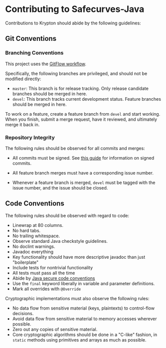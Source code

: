 # Contributing to Safecurves-Java

Contributions to Krypton should abide by the following guidelines:

## Git Conventions

### Branching Conventions

This project uses the
 [GitFlow workflow](https://datasift.github.io/gitflow/IntroducingGitFlow.html).

Specifically, the following branches are privileged, and should not be modified
directly:

* `master`: This branch is for release tracking.  Only release candidate
  branches should be merged in here.
* `devel`: This branch tracks current development status.  Feature branches
  should be merged in here.

To work on a feature, create a feature branch from `devel` and start working.
When you finish, submit a merge request, have it reviewed, and ultimately merge
it back in.

### Repository Integrity

The following rules should be observed for all commits and merges:

* All commits must be signed.  See
  [this guide](https://git-scm.com/book/en/v2/Git-Tools-Signing-Your-Work) for
  information on signed commits.

* All feature branch merges must have a corresponding issue number.

* Whenever a feature branch is merged, `devel` must be tagged with the issue
  number, and the issue should be closed.

## Code Conventions

The following rules should be observed with regard to code:

* Linewrap at 80 columns.
* No hard tabs.
* No trailing whitespace.
* Observe standard Java checkstyle guidelines.
* No doclint warnings.
* Javadoc everything
* Key functionality should have more descriptive javadoc than just "boilerplate"
* Include tests for nontrivial functionality
* All tests must pass all the time
* Abide by
  [Java secure code conventions](http://www.oracle.com/technetwork/java/seccodeguide-139067.html)
* Use the `final` keyword liberally in variable and parameter definitions.
* Mark all overrides with `@Override`

Cryptographic implementations must also observe the following rules:

* No data flow from sensitive material (keys, plaintexts) to control-flow decisions.
* Avoid data flow from sensitive material to memory accesses wherever possible.
* Zero out any copies of sensitive material.
* Core cryptographic algorithms should be done in a "C-like" fashion, in `static`
  methods using primitives and arrays as much as possible.
